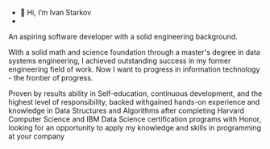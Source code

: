 - 👋 Hi, I’m Ivan Starkov
- 
An aspiring software developer with a solid engineering background.

With a solid math and science foundation through a master's degree in data systems engineering, I achieved outstanding success in my former engineering field of work. Now I want to progress in information technology - the frontier of progress.

Proven by results ability in Self-education, continuous development, and the highest level of responsibility, backed withgained hands-on experience and knowledge in Data Structures and Algorithms after completing Harvard Computer Science and IBM Data Science certification programs with Honor, looking for an opportunity to apply my knowledge and skills in programming at your company
